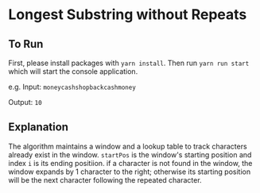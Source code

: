 # Longest Substring without Repeats

## To Run
First, please install packages with `yarn install`. Then run `yarn run start` which will start the console application.

e.g. Input: `moneycashshopbackcashmoney`

Output: `10`

## Explanation
The algorithm maintains a window and a lookup table to track characters already exist in the window. `startPos` is the window's starting position and index `i` is its ending positiion. if a character is not found in the window, the window expands by 1 character to the right; otherwise its starting position will be the next character following the repeated character.
